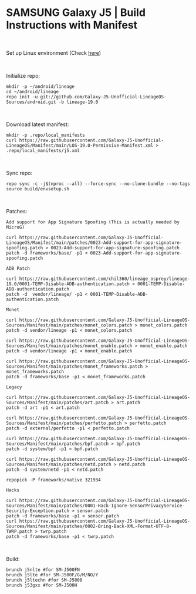 # SAMSUNG Galaxy J5 | Build Instructions with Manifest
<br/>

Set up Linux environment (Check <a href="https://github.com/Galaxy-J5-Unofficial-LineageOS/Manifest/blob/main/LOS-Build-Environment.md">here</a>)

<br/>

Initialize repo:
```
mkdir -p ~/android/lineage
cd ~/android/lineage
repo init -u git://github.com/Galaxy-J5-Unofficial-LineageOS-Sources/android.git -b lineage-19.0
```
<br/>


Download latest manifest:
```
mkdir -p .repo/local_manifests
curl https://raw.githubusercontent.com/Galaxy-J5-Unofficial-LineageOS/Manifest/main/LOS-19.0-Permissive-Manifest.xml > .repo/local_manifests/j5.xml
```
<br/>

Sync repo:
```
repo sync -c -j$(nproc --all) --force-sync --no-clone-bundle --no-tags
source build/envsetup.sh
```
<br/>

Patches:

```Add support for App Signature Spoofing (This is actually needed by MicroG)```
```
curl https://raw.githubusercontent.com/Galaxy-J5-Unofficial-LineageOS/Manifest/main/patches/0023-Add-support-for-app-signature-spoofing.patch > 0023-Add-support-for-app-signature-spoofing.patch
patch -d frameworks/base/ -p1 < 0023-Add-support-for-app-signature-spoofing.patch
```

```ADB Patch ```
```
curl https://raw.githubusercontent.com/chil360/lineage_osprey/lineage-19.0/0001-TEMP-Disable-ADB-authentication.patch > 0001-TEMP-Disable-ADB-authentication.patch
patch -d  vendor/lineage/ -p1 < 0001-TEMP-Disable-ADB-authentication.patch
```


```Monet```
```
curl https://raw.githubusercontent.com/Galaxy-J5-Unofficial-LineageOS-Sources/Manifest/main/patches/monet_colors.patch > monet_colors.patch
patch -d vendor/lineage -p1 < monet_colors.patch

curl https://raw.githubusercontent.com/Galaxy-J5-Unofficial-LineageOS-Sources/Manifest/main/patches/monet_enable.patch > monet_enable.patch
patch -d vendor/lineage -p1 < monet_enable.patch

curl https://raw.githubusercontent.com/Galaxy-J5-Unofficial-LineageOS-Sources/Manifest/main/patches/monet_frameworks.patch > monet_frameworks.patch
patch -d frameworks/base -p1 < monet_frameworks.patch
```

```Legacy```
```
curl https://raw.githubusercontent.com/Galaxy-J5-Unofficial-LineageOS-Sources/Manifest/main/patches/art.patch > art.patch
patch -d art -p1 < art.patch

curl https://raw.githubusercontent.com/Galaxy-J5-Unofficial-LineageOS-Sources/Manifest/main/patches/perfetto.patch > perfetto.patch
patch -d external/perfetto -p1 < perfetto.patch

curl https://raw.githubusercontent.com/Galaxy-J5-Unofficial-LineageOS-Sources/Manifest/main/patches/bpf.patch > bpf.patch
patch -d system/bpf -p1 < bpf.patch

curl https://raw.githubusercontent.com/Galaxy-J5-Unofficial-LineageOS-Sources/Manifest/main/patches/netd.patch > netd.patch
patch -d system/netd -p1 < netd.patch

repopick -P frameworks/native 321934
```

```Hacks ```
```
curl https://raw.githubusercontent.com/Galaxy-J5-Unofficial-LineageOS-Sources/Manifest/main/patches/0001-Hack-Ignore-SensorPrivacyService-Security-Exception.patch > sensor.patch
patch -d frameworks/base -p1 < sensor.patch
curl https://raw.githubusercontent.com/Galaxy-J5-Unofficial-LineageOS-Sources/Manifest/main/patches/0002-Bring-Back-XML-Format-UTF-8-TWRP.patch > twrp.patch
patch -d frameworks/base -p1 < twrp.patch

```
<br/>

Build:
```
brunch j5nlte #for SM-J500FN
brunch j5lte #for SM-J500F/G/M/NO/Y
brunch j5ltechn #for SM-J5008
brunch j53gxx #for SM-J500H
```
<br/>
